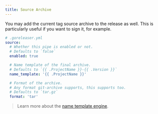 ```yaml
---
title: Source Archive
---
```


You may add the current tag source archive to the release as well. This is particularly
useful if you want to sign it, for example.

```yml
# .goreleaser.yml
source:
  # Whether this pipe is enabled or not.
  # Defaults to `false`
  enabled: true

  # Name template of the final archive.
  # Defaults to `{{ .ProjectName }}-{{ .Version }}`
  name_template: '{{ .ProjectName }}'

  # Format of the archive.
  # Any format git-archive supports, this supports too.
  # Defaults to `tar.gz`
  format: 'tar'
```

> Learn more about the [name template engine](/templates).
